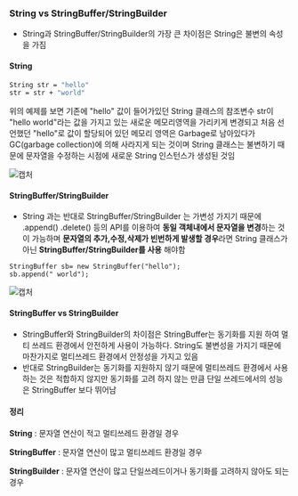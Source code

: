 ### String vs StringBuffer/StringBuilder

+ String과 StringBuffer/StringBuilder의 가장 큰 차이점은 String은 불변의 속성을 가짐

#### String

``` bash
String str = "hello"
str = str + "world"
```

위의 예제를 보면 기존에 "hello" 값이 들어가있던 String 클래스의 참조변수 str이 "hello world"라는 값을 가지고 있는 새로운 메모리영역을 가리키게 변경되고 처음 선언했던 "hello"로 값이 할당되어 있던 메모리 영역은 Garbage로 남아있다가 GC(garbage collection)에 의해 사라지게 되는 것이며 String 클래스는 불변하기 때문에 문자열을 수정하는 시점에 새로운 String 인스턴스가 생성된 것임

![캡처](https://user-images.githubusercontent.com/67888402/143513881-d9321307-a4b9-44a4-981f-477c5ec6781a.PNG)

#### StringBuffer/StringBuilder

+ String 과는 반대로 StringBuffer/StringBuilder 는 가변성 가지기 때문에 .append() .delete() 등의 API를 이용하여 **동일 객체내에서 문자열을 변경**하는 것이 가능하며 **문자열의 추가,수정,삭제가 빈번하게 발생할 경우**라면 String 클래스가 아닌 **StringBuffer/StringBuilder를 사용** 해야함

```b
StringBuffer sb= new StringBuffer("hello"); 
sb.append(" world");
```

![캡처](https://user-images.githubusercontent.com/67888402/143514110-4b848143-d8e4-40f0-8de9-af15c2603cb9.PNG)

#### StringBuffer vs StringBuilder

+ StringBuffer와 StringBuilder의 차이점은 StringBuffer는 동기화를 지원 하여 멀티 쓰레드 환경에서 안전하게 사용이 가능하다. String도 불변성을 가지기 때문에 마찬가지로 멀티쓰레드 환경에서 안정성을 가지고 있음
+ 반대로 StringBuilder는 동기화를 지원하지 않기 때문에 멀티쓰레드 환경에서 사용하는 것은 적합하지 않지만 동기화를 고려 하지 않는 만큼 단일 쓰레드에서의 성능은 StringBuffer 보다 뛰어남



#### 정리

**String**          : 문자열 연산이 적고 멀티쓰레드 환경일 경우

**StringBuffer**   : 문자열 연산이 많고 멀티쓰레드 환경일 경우

**StringBuilder**  : 문자열 연산이 많고 단일쓰레드이거나 동기화를 고려하지 않아도 되는 경우 